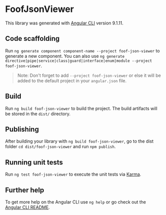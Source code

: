 # FoofJsonViewer

This library was generated with [Angular CLI](https://github.com/angular/angular-cli) version 9.1.11.

## Code scaffolding

Run `ng generate component component-name --project foof-json-viewer` to generate a new component. You can also use `ng generate directive|pipe|service|class|guard|interface|enum|module --project foof-json-viewer`.
> Note: Don't forget to add `--project foof-json-viewer` or else it will be added to the default project in your `angular.json` file. 

## Build

Run `ng build foof-json-viewer` to build the project. The build artifacts will be stored in the `dist/` directory.

## Publishing

After building your library with `ng build foof-json-viewer`, go to the dist folder `cd dist/foof-json-viewer` and run `npm publish`.

## Running unit tests

Run `ng test foof-json-viewer` to execute the unit tests via [Karma](https://karma-runner.github.io).

## Further help

To get more help on the Angular CLI use `ng help` or go check out the [Angular CLI README](https://github.com/angular/angular-cli/blob/master/README.md).
